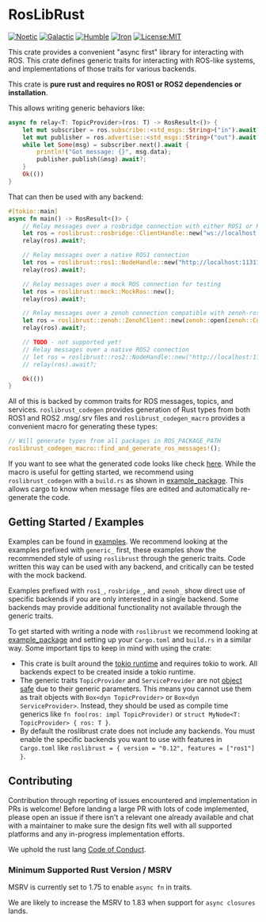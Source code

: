 # RosLibRust

[![Noetic](https://github.com/roslibrust/roslibrust/actions/workflows/noetic.yml/badge.svg)](https://github.com/roslibrust/roslibrust/actions/workflows/noetic.yml)
[![Galactic](https://github.com/roslibrust/roslibrust/actions/workflows/galactic.yml/badge.svg)](https://github.com/roslibrust/roslibrust/actions/workflows/galactic.yml)
[![Humble](https://github.com/roslibrust/roslibrust/actions/workflows/humble.yml/badge.svg)](https://github.com/roslibrust/roslibrust/actions/workflows/humble.yml)
[![Iron](https://github.com/roslibrust/roslibrust/actions/workflows/iron.yml/badge.svg)](https://github.com/roslibrust/roslibrust/actions/workflows/iron.yml)
[![License:MIT](https://img.shields.io/badge/License-MIT-yellow.svg)](https://opensource.org/licenses/MIT)

This crate provides a convenient "async first" library for interacting with ROS.
This crate defines generic traits for interacting with ROS-like systems, and implementations of those traits for various backends.

This crate is **pure rust and requires no ROS1 or ROS2 dependencies or installation**.

This allows writing generic behaviors like:

```rust
async fn relay<T: TopicProvider>(ros: T) -> RosResult<()> {
    let mut subscriber = ros.subscribe::<std_msgs::String>("in").await?;
    let mut publisher = ros.advertise::<std_msgs::String>("out").await?;
    while let Some(msg) = subscriber.next().await {
        println!("Got message: {}", msg.data);
        publisher.publish(&msg).await?;
    }
    Ok(())
}
```

That can then be used with any backend:

```rust
#[tokio::main]
async fn main() -> RosResult<()> {
    // Relay messages over a rosbridge connection with either ROS1 or ROS2!
    let ros = roslibrust::rosbridge::ClientHandle::new("ws://localhost:9090").await?;
    relay(ros).await?;

    // Relay messages over a native ROS1 connection
    let ros = roslibrust::ros1::NodeHandle::new("http://localhost:11311", "relay").await?;
    relay(ros).await?;

    // Relay messages over a mock ROS connection for testing
    let ros = roslibrust::mock::MockRos::new();
    relay(ros).await?;

    // Relay messages over a zenoh connection compatible with zenoh-ros1-plugin / zenoh-ros1-bridge
    let ros = roslibrust::zenoh::ZenohClient::new(zenoh::open(zenoh::Config::default()).await?);
    relay(ros).await?;

    // TODO - not supported yet!
    // Relay messages over a native ROS2 connection
    // let ros = roslibrust::ros2::NodeHandle::new("http://localhost:11311", "relay").await?;
    // relay(ros).await?;

    Ok(())
}
```

All of this is backed by common traits for ROS messages, topics, and services. `roslibrust_codegen` provides generation of Rust types from both ROS1 and ROS2 .msg/.srv files and
`roslibrust_codegen_macro` provides a convenient macro for generating these types:

```rust
// Will generate types from all packages in ROS_PACKAGE_PATH 
roslibrust_codegen_macro::find_and_generate_ros_messages!();
```

If you want to see what the generated code looks like check [here](https://github.com/RosLibRust/roslibrust/blob/master/roslibrust_test/src/ros1.rs).
While the macro is useful for getting started, we recommend using `roslibrust_codegen` with a `build.rs` as shown in [example_package](https://github.com/RosLibRust/roslibrust/tree/master/example_package).
This allows cargo to know when message files are edited and automatically re-generate the code.

## Getting Started / Examples

Examples can be found in [examples](https://github.com/RosLibRust/roslibrust/tree/master/roslibrust/examples).
We recommend looking at the examples prefixed with `generic_` first, these examples show the recommended style of using `roslibrust` through the generic traits.
Code written this way can be used with any backend, and critically can be tested with the mock backend.

Examples prefixed with `ros1_`, `rosbridge_`, and `zenoh_` show direct use of specific backends if you are only interested in a single backend.
Some backends may provide additional functionality not available through the generic traits.

To get started with writing a node with `roslibrust` we recommend looking at [example_package](https://github.com/RosLibRust/roslibrust/tree/master/example_package) and setting up your
`Cargo.toml` and `build.rs` in a similar way.
Some important tips to keep in mind with using the crate:

* This crate is built around the [tokio runtime](https://docs.rs/tokio/latest/tokio/) and requires tokio to work. All backends expect to be created inside a tokio runtime.
* The generic traits `TopicProvider` and `ServiceProvider` are not [object safe](https://doc.rust-lang.org/reference/items/traits.html#object-safety) due to their generic parameters. This means you cannot use them as trait objects with `Box<dyn TopicProvider>` or `Box<dyn ServiceProvider>`. Instead, they should be used as compile time generics like `fn foo(ros: impl TopicProvider)` or `struct MyNode<T: TopicProvider> { ros: T }`.
* By default the roslibrust crate does not include any backends. You must enable the specific backends you want to use with features in `Cargo.toml` like `roslibrust = { version = "0.12", features = ["ros1"] }`.

## Contributing

Contribution through reporting of issues encountered and implementation in PRs is welcome! Before landing a large PR with lots of code implemented, please open an issue if there isn't a relevant one already available and chat with a maintainer to make sure the design fits well with all supported platforms and any in-progress implementation efforts.

We uphold the rust lang [Code of Conduct](https://www.rust-lang.org/policies/code-of-conduct).

### Minimum Supported Rust Version / MSRV

MSRV is currently set to 1.75 to enable `async fn` in traits.

We are likely to increase the MSRV to 1.83 when support for `async closures` lands.
